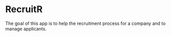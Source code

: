 # RecruitR
The goal of this app is to help the recruitment process for a company and to manage applicants.
